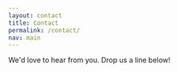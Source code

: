 ```yaml
---
layout: contact
title: Contact
permalink: /contact/
nav: main
---
```



We'd love to hear from you. Drop us a line below!
